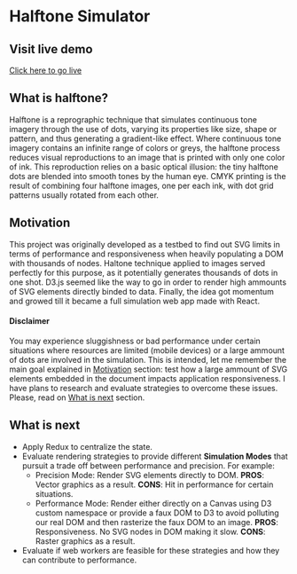 # Halftone Simulator

## Visit live demo

[Click here to go live](https://fjcalzado.github.io/Halftone-Simulator/)

## What is halftone?

Halftone is a reprographic technique that simulates continuous tone imagery through the use of dots, varying its properties like size, shape or pattern, and thus generating a gradient-like effect.
Where continuous tone imagery contains an infinite range of colors or greys, the halftone process reduces visual reproductions to an image that is printed with only one color of ink. This reproduction relies on a basic optical illusion: the tiny halftone dots are blended into smooth tones by the human eye.
CMYK printing is the result of combining four halftone images, one per each ink, with dot grid patterns usually rotated from each other.

## Motivation

This project was originally developed as a testbed to find out SVG limits in terms of performance and responsiveness when heavily populating a DOM with thousands of nodes. Haltone technique applied to images served perfectly for this purpose, as it potentially generates thousands of dots in one shot. D3.js seemed like the way to go in order to render high ammounts of SVG elements directly binded to data.
Finally, the idea got momentum and growed till it became a full simulation web app made with React.

#### Disclaimer
You may experience sluggishness or bad performance under certain situations where resources are limited (mobile devices) or a large ammount of dots are involved in the simulation. This is intended, let me remember the main goal explained in [Motivation](#motivation) section: test how a large ammount of SVG elements embedded in the document impacts application responsiveness.
I have plans to research and evaluate strategies to overcome these issues. Please, read on [What is next](#what-is-next) section.

## What is next
- Apply Redux to centralize the state.
- Evaluate rendering strategies to provide different **Simulation Modes** that pursuit a trade off between performance and precision. For example:
  - Precision Mode: Render SVG elements directly to DOM. __PROS__: Vector graphics as a result. __CONS__: Hit in performance for certain situations.
  - Performance Mode: Render either directly on a Canvas using D3 custom namespace or provide a faux DOM to D3 to avoid polluting our real DOM and then rasterize the faux DOM to an image. __PROS__: Responsiveness. No SVG nodes in DOM making it slow. __CONS__: Raster graphics as a result. 
- Evaluate if web workers are feasible for these strategies and how they can contribute to performance.